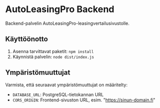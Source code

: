 # AutoLeasingPro Backend

Backend-palvelin AutoLeasingPro-leasingvertailusivustolle.

## Käyttöönotto

1. Asenna tarvittavat paketit: `npm install`
2. Käynnistä palvelin: `node dist/index.js`

## Ympäristömuuttujat

Varmista, että seuraavat ympäristömuuttujat on määritelty:

- `DATABASE_URL`: PostgreSQL-tietokannan URL
- `CORS_ORIGIN`: Frontend-sivuston URL, esim. "https://sinun-domain.fi"
